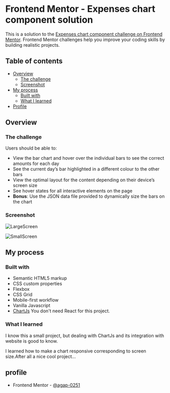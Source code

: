 # Frontend Mentor - Expenses chart component solution

This is a solution to the [Expenses chart component challenge on Frontend Mentor](https://www.frontendmentor.io/challenges/expenses-chart-component-e7yJBUdjwt). Frontend Mentor challenges help you improve your coding skills by building realistic projects. 

## Table of contents

- [Overview](#overview)
  - [The challenge](#the-challenge)
  - [Screenshot](#screenshot)
- [My process](#my-process)
  - [Built with](#built-with)
  - [What I learned](#what-i-learned)
- [Profile](#profile)


## Overview

### The challenge

Users should be able to:

- View the bar chart and hover over the individual bars to see the correct amounts for each day
- See the current day’s bar highlighted in a different colour to the other bars
- View the optimal layout for the content depending on their device’s screen size
- See hover states for all interactive elements on the page
- **Bonus**: Use the JSON data file provided to dynamically size the bars on the chart

### Screenshot

![LargeScreen](https://user-images.githubusercontent.com/121557455/224733279-4a923820-1fc5-4582-a1dd-d93206aa45c4.png)

![SmallScreen](https://user-images.githubusercontent.com/121557455/224733781-239dfed8-e973-499c-b609-af8daa55157d.png)

## My process

### Built with

- Semantic HTML5 markup
- CSS custom properties
- Flexbox
- CSS Grid
- Mobile-first workflow
- Vanilla Javascript
- [ChartJs](https://www.chartjs.org)
You don't need React for this project.

### What I learned

I know this a small project, but dealing with ChartJs and its integration with website is good to know.

I learned how to make a chart responsive corresponding to screen size.After all a nice cool project...


## profile
- Frontend Mentor - [@agap-0251](https://www.frontendmentor.io/profile/@agap-0251)

